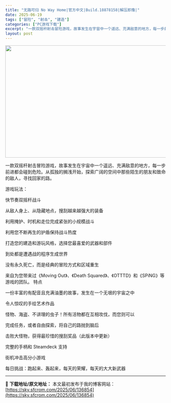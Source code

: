 ```yaml
---
title: "无路可归 No Way Home|官方中文|Build.18878158|解压即撸|"
date: 2025-06-19
tags: ["冒险", "射击", "建造"]
categories: ["PC游戏下载"]
excerpt: "一款双摇杆射击冒险游戏，故事发生在宇宙中一个遥远、充满敌意的地方，每一步前进都会碰到危险。从孤独的搁浅开始，探索广阔的空间中那些陌生的朋友和致命的敌人，寻找回家的路。 游戏玩法： 快节奏双摇杆战斗 从敌人身上、从隐藏地点，搜刮越来越强大的装备 利用掩护、时机和走位完成紧张的小规模战斗 利用您不断再生&hellip;"
layout: post
---
```


<img class="aligncenter size-full wp-image-136855" src="https://sky.sfcrom.com/wp-content/uploads/2025/06/2025061900571167.webp" alt="" width="616" height="353" />

一款双摇杆射击冒险游戏，故事发生在宇宙中一个遥远、充满敌意的地方，每一步前进都会碰到危险。从孤独的搁浅开始，探索广阔的空间中那些陌生的朋友和致命的敌人，寻找回家的路。

游戏玩法：

快节奏双摇杆战斗

从敌人身上、从隐藏地点，搜刮越来越强大的装备

利用掩护、时机和走位完成紧张的小规模战斗

利用您不断再生的护盾保持战斗热度

打造您的建造和游玩风格，选择您最喜爱的武器和部件

到处都是遭遇战的程序生成世界

没有永久死亡，而是经典的冒险方式和区域重生

来自为您带来过《Moving Out》、《Death Squared》、《OTTTD》和《SPiNG》等游戏的团队。
特点

一份丰富的有配音且充满油墨的故事，发生在一个无垠的宇宙之中

令人惊叹的手绘艺术作品

怪物、海盗、不讲理的虫子！所有活物都在互相攻伐，而您则可以

完成任务，或者自由探索，将自己的路抛到脑后

击败大怪物，获得最珍惜的搜刮奖品（此版本中更新）

完整的手柄和 Steamdeck 支持

街机冲击高分小游戏

每日挑战：跑起来、轰起来，每天的荣耀，每天的大大新武器

---
📖 **下载地址/原文地址：** 本文最初发布于我的博客网站：[https://sky.sfcrom.com/2025/06/136854](https://sky.sfcrom.com/2025/06/136854)
